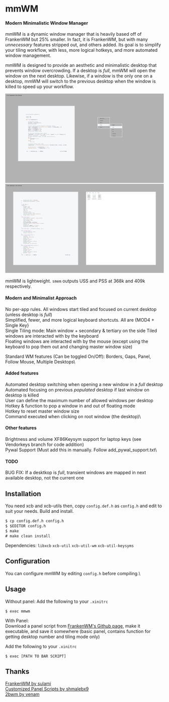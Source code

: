 # mmWM
#### Modern Minimalistic Window Manager

mmWM is a dynamic window manager that is heavily based off of FrankenWM but 25% smaller. In fact, it is FrankenWM, but with many _unnecessary_ features stripped out, and others added. Its goal is to simplify your tiling workflow, with less, more logical hotkeys, and more automated window management.

mmWM is designed to provide an aesthetic and minimalistic desktop that prevents window overcrowding. If a desktop is _full_, mmWM will open the window on the next desktop. Likewise, if a window is the only one on a desktop, mmWM will switch to the previous desktop when the window is killed to speed up your workflow.

![mmwm thumbnail](mmwm1.png)
![mmwm thumbnail](mmwm2.png)

mmWM is lightweight. `smem` outputs USS and PSS at 368k and 409k respectively.

#### Modern and Minimalist Approach
No per-app rules. All windows start tiled and focused on current desktop (unless desktop is _full_)\
Simplified, fewer, and more logical keyboard shortcuts. All are {MOD4 + Single Key}\
Single Tiling mode: Main window + secondary & tertiary on the side
Tiled windows are interacted with by the keyboard\
Floating windows are interacted with by the mouse (except using the keyboard to pop them out and changing master window size)

Standard WM features (Can be toggled On/Off): Borders, Gaps, Panel, Follow Mouse, Multiple Desktops\


#### Added features
Automated desktop switching when opening a new window in a _full_ desktop\
Automated focusing on previous _populated_ desktop if last window on desktop is killed\
User can define the maximum number of allowed windows per desktop\
Hotkey & function to pop a window in and out of floating mode\
Hotkey to reset master window size\
Command executed when clicking on root window (the desktop)\

#### Other features
Brightness and volume XF86Keysym support for laptop keys (see Vendorkeys branch for code addition)\
Pywal Support (Must add this in manually. Follow add_pywal_support.txt\


#### TODO
BUG FIX: If a desktkop is _full_, transient windows are mapped in next available desktop, not the current one

Installation
------------

You need xcb and xcb-utils then, copy `config.def.h` as `config.h` and edit to
suit your needs.  Build and install.

    $ cp config.def.h config.h
    $ $EDITOR config.h
    $ make
    # make clean install

Dependencies:
`libxcb` `xcb-util` `xcb-util-wm` `xcb-util-keysyms`


Configuration
-------------

You can configure mmWM by editing `config.h` before compiling.\

Usage
-----

Without panel: Add the following to your `.xinitrc`

    $ exec mmwm

With Panel:\
Download a panel script from [FrankenWM's Github page](https://gist.github.com/sulami/d6a53179d6d7479e0709), make it executable, and save it somewhere (basic panel, contains function for getting desktop number and tiling mode only)

Add the following to your `.xinitrc`

    $ exec [PATH TO BAR SCRIPT]


Thanks
------

[FrankenWM by sulami](https://github.com/sulami/FrankenWM)\
[Customized Panel Scripts by shmalebx9](https://github.com/shmalebx9)\
[2bwm by venam](https://github.com/venam/2bwm)
